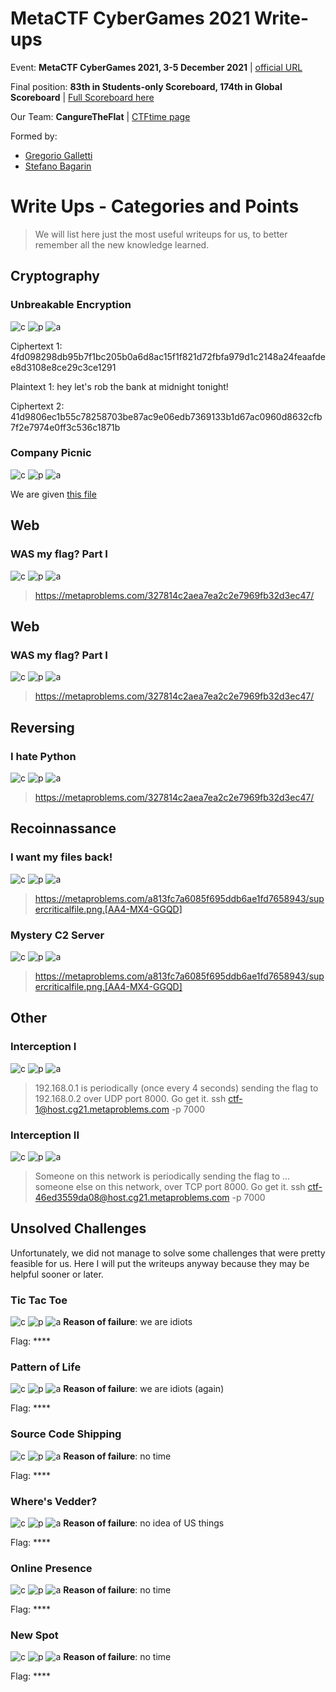 # MetaCTF CyberGames 2021 Write-ups
Event: **MetaCTF CyberGames 2021, 3-5 December 2021** | [official URL](https://metactf.com/cybergames)

Final position: **83th in Students-only Scoreboard, 174th in Global Scoreboard** | [Full Scoreboard here](https://ctftime.org/event/1476)

Our Team: **CangureTheFlat** | [CTFtime page](https://ctftime.org/team/137370)

Formed by: 
* [Gregorio Galletti](https://github.com/gregalletti)
* [Stefano Bagarin](https://github.com/stepolimi)

# Write Ups - Categories and Points
> We will list here just the most useful writeups for us, to better remember all the new knowledge learned.

## Cryptography

### Unbreakable Encryption
![c](https://img.shields.io/badge/Cryptography-orange) ![p](https://img.shields.io/badge/Points-150-success) ![a](https://img.shields.io/badge/author-grigg0swagg0-lightgrey)

Ciphertext 1: 4fd098298db95b7f1bc205b0a6d8ac15f1f821d72fbfa979d1c2148a24feaafdee8d3108e8ce29c3ce1291

Plaintext 1: hey let's rob the bank at midnight tonight!

Ciphertext 2: 41d9806ec1b55c78258703be87ac9e06edb7369133b1d67ac0960d8632cfb7f2e7974e0ff3c536c1871b

### Company Picnic
![c](https://img.shields.io/badge/Cryptography-orange) ![p](https://img.shields.io/badge/Points-225-success) ![a](https://img.shields.io/badge/author-grigg0swagg0-lightgrey)

We are given [this file](https://metaproblems.com/2c4d19e43f1a8c225fcd413bdebeaea2/public_keys.txt)

## Web

### WAS my flag? Part I
![c](https://img.shields.io/badge/Web-darkred) ![p](https://img.shields.io/badge/Points-250-success) ![a](https://img.shields.io/badge/author-grigg0swagg0-lightgrey)

> https://metaproblems.com/327814c2aea7ea2c2e7969fb32d3ec47/

## Web

### WAS my flag? Part I
![c](https://img.shields.io/badge/Web-purple) ![p](https://img.shields.io/badge/Points-250-success) ![a](https://img.shields.io/badge/author-grigg0swagg0-lightgrey)

> https://metaproblems.com/327814c2aea7ea2c2e7969fb32d3ec47/

## Reversing

### I hate Python
![c](https://img.shields.io/badge/Reverse-darkblue) ![p](https://img.shields.io/badge/Points-250-success) ![a](https://img.shields.io/badge/author-grigg0swagg0-lightgrey)

> https://metaproblems.com/327814c2aea7ea2c2e7969fb32d3ec47/

## Recoinnassance

### I want my files back!
![c](https://img.shields.io/badge/Recoinnassance-pink) ![p](https://img.shields.io/badge/Points-275-success) ![a](https://img.shields.io/badge/author-grigg0swagg0-lightgrey)

> https://metaproblems.com/a813fc7a6085f695ddb6ae1fd7658943/supercriticalfile.png.[AA4-MX4-GGQD]

### Mystery C2 Server
![c](https://img.shields.io/badge/Recoinnassance-pink) ![p](https://img.shields.io/badge/Points-350-success) ![a](https://img.shields.io/badge/author-grigg0swagg0-lightgrey)

> https://metaproblems.com/a813fc7a6085f695ddb6ae1fd7658943/supercriticalfile.png.[AA4-MX4-GGQD]

## Other

### Interception I
![c](https://img.shields.io/badge/Other-lightgreen) ![p](https://img.shields.io/badge/Points-100-success) ![a](https://img.shields.io/badge/author-b4g4-lightgrey)

> 192.168.0.1 is periodically (once every 4 seconds) sending the flag to 192.168.0.2 over UDP port 8000. Go get it.
> ssh ctf-1@host.cg21.metaproblems.com -p 7000

### Interception II
![c](https://img.shields.io/badge/Other-lightgreen) ![p](https://img.shields.io/badge/Points-150-success) ![a](https://img.shields.io/badge/author-b4g4-lightgrey)

> Someone on this network is periodically sending the flag to ... someone else on this network, over TCP port 8000. Go get it.
> ssh ctf-46ed3559da08@host.cg21.metaproblems.com -p 7000

## Unsolved Challenges
Unfortunately, we did not manage to solve some challenges that were pretty feasible for us. Here I will put the writeups anyway because they may be helpful sooner or later.

### Tic Tac Toe 
![c](https://img.shields.io/badge/Binary-darkred) ![p](https://img.shields.io/badge/Points-200-success) ![a](https://img.shields.io/badge/author-grigg0swagg0,b4g4-lightgrey)
**Reason of failure**: we are idiots

Flag: ****

### Pattern of Life
![c](https://img.shields.io/badge/Forensics-blue) ![p](https://img.shields.io/badge/Points-275-success) ![a](https://img.shields.io/badge/author-grigg0swagg0,b4g4-lightgrey)
**Reason of failure**: we are idiots (again)

Flag: ****

### Source Code Shipping
![c](https://img.shields.io/badge/Reverse-darkblue) ![p](https://img.shields.io/badge/Points-275-success) ![a](https://img.shields.io/badge/author-grigg0swagg0-lightgrey)
**Reason of failure**: no time

Flag: ****

### Where's Vedder?
![c](https://img.shields.io/badge/Recoinnassance-pink) ![p](https://img.shields.io/badge/Points-525-success) ![a](https://img.shields.io/badge/author-grigg0swagg0-lightgrey)
**Reason of failure**: no idea of US things

Flag: ****

### Online Presence
![c](https://img.shields.io/badge/Recoinnassance-pink) ![p](https://img.shields.io/badge/Points-550-success) ![a](https://img.shields.io/badge/author-grigg0swagg0-lightgrey)
**Reason of failure**: no time

Flag: ****

### New Spot
![c](https://img.shields.io/badge/Recoinnassance-pink) ![p](https://img.shields.io/badge/Points-600-success) ![a](https://img.shields.io/badge/author-grigg0swagg0-lightgrey)
**Reason of failure**: no time

Flag: ****
